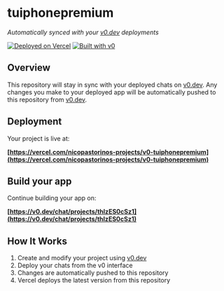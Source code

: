# tuiphonepremium

*Automatically synced with your [v0.dev](https://v0.dev) deployments*

[![Deployed on Vercel](https://img.shields.io/badge/Deployed%20on-Vercel-black?style=for-the-badge&logo=vercel)](https://vercel.com/nicopastorinos-projects/v0-tuiphonepremium)
[![Built with v0](https://img.shields.io/badge/Built%20with-v0.dev-black?style=for-the-badge)](https://v0.dev/chat/projects/thlzES0cSz1)

## Overview

This repository will stay in sync with your deployed chats on [v0.dev](https://v0.dev).
Any changes you make to your deployed app will be automatically pushed to this repository from [v0.dev](https://v0.dev).

## Deployment

Your project is live at:

**[https://vercel.com/nicopastorinos-projects/v0-tuiphonepremium](https://vercel.com/nicopastorinos-projects/v0-tuiphonepremium)**

## Build your app

Continue building your app on:

**[https://v0.dev/chat/projects/thlzES0cSz1](https://v0.dev/chat/projects/thlzES0cSz1)**

## How It Works

1. Create and modify your project using [v0.dev](https://v0.dev)
2. Deploy your chats from the v0 interface
3. Changes are automatically pushed to this repository
4. Vercel deploys the latest version from this repository